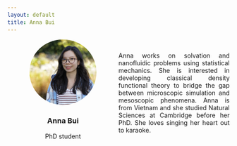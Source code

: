 ```yaml
---
layout: default
title: Anna Bui
---
```


<div style="display: grid; grid-template-columns: 1fr 1fr; gap: 0px; align-items: center;">

<div style="text-align: center;">
    <img src="/group/portraits/anna.jpg" alt="Anna Bui" style="width: 60%; height: auto; border-radius: 50%;" />
    <div style="margin-top: 20px;">
        <h3>Anna Bui</h3>
        <p>PhD student</p>
    </div>
</div>

<div>
    <p style="display: flex; align-items: center; text-align: justify;">Anna works on solvation and nanofluidic problems using statistical mechanics. She is interested in developing classical density functional theory to bridge the gap between microscopic simulation and mesoscopic phenomena. Anna is from Vietnam and she studied Natural Sciences at Cambridge before her PhD. She loves singing her heart out to karaoke.</p>
</div>